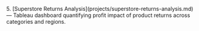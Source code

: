 5\. \[Superstore Returns Analysis](projects/superstore-returns-analysis.md) — Tableau dashboard quantifying profit impact of product returns across categories and regions.

